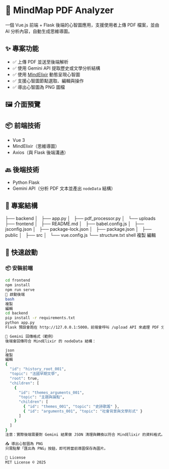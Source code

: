 # 🧠 MindMap PDF Analyzer

一個 Vue.js 前端 + Flask 後端的心智圖應用，支援使用者上傳 PDF 檔案，並由 AI 分析內容，自動生成思維導圖。

## ✨ 專案功能

- ✅ 上傳 PDF 並送至後端解析
- ✅ 使用 Gemini API 提取歷史或文學分析結構
- ✅ 使用 [MindElixir](https://github.com/ssshooter/mind-elixir-core) 動態呈現心智圖
- ✅ 支援心智圖節點選取、編輯與操作
- ✅ 導出心智圖為 PNG 圖檔

## 🖼️ 介面預覽



## 📦 前端技術

- Vue 3
- MindElixir（思維導圖）
- Axios（與 Flask 後端溝通）

## 🔙 後端技術

- Python Flask
- Gemini API（分析 PDF 文本並產出 `nodeData` 結構）

## 📂 專案結構

├── backend
│   ├── app.py
│   ├── pdf_processor.py
│   └── uploads
├── frontend
│   ├── README.md
│   ├── babel.config.js
│   ├── jsconfig.json
│   ├── package-lock.json
│   ├── package.json
│   ├── public
│   ├── src
│   └── vue.config.js
└── structure.txt
shell
複製
編輯

## 🚀 快速啟動

### 📦 安裝前端

```bash
cd frontend
npm install
npm run serve
🐍 啟動後端
bash
複製
編輯
cd backend
pip install -r requirements.txt
python app.py
Flask 預設會跑在 http://127.0.0.1:5000，前端會呼叫 /upload API 來處理 PDF 分析。

🧠 Gemini 回傳格式（範例）
後端會回傳符合 MindElixir 的 nodeData 結構：

json
複製
編輯
{
  "id": "history_root_001",
  "topic": "法國早期文學",
  "root": true,
  "children": [
    {
      "id": "themes_arguments_001",
      "topic": "主題與論點",
      "children": [
        { "id": "themes_001", "topic": "史詩歌謠" },
        { "id": "arguments_001", "topic": "社會背景與文學形式" }
      ]
    }
  ]
}
注意：實際後端需要對 Gemini 結果做 JSON 清理與轉換以符合 MindElixir 的資料格式。

📤 導出心智圖為 PNG
只需點擊「匯出為 PNG」按鈕，即可將當前導圖保存為圖片。

📘 License
MIT License © 2025

